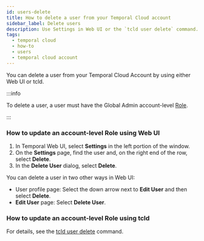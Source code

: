 ```yaml
---
id: users-delete
title: How to delete a user from your Temporal Cloud account
sidebar_label: Delete users
description: Use Settings in Web UI or the `tcld user delete` command.
tags:
  - temporal cloud
  - how-to
  - users
  - temporal cloud account
---
```


You can delete a user from your Temporal Cloud Account by using either Web UI or tcld.

:::info

To delete a user, a user must have the Global Admin account-level [Role](/cloud/#account-level-roles).

:::

<!-- How to delete a user from your Temporal Cloud account using Web UI -->

### How to update an account-level Role using Web UI

1. In Temporal Web UI, select **Settings** in the left portion of the window.
1. On the **Settings** page, find the user and, on the right end of the row, select **Delete**.
1. In the **Delete User** dialog, select **Delete**.

You can delete a user in two other ways in Web UI:

- User profile page: Select the down arrow next to **Edit User** and then select **Delete**.
- **Edit User** page: Select **Delete User**.

<!-- How to delete a user from your Temporal Cloud account using tcld -->

### How to update an account-level Role using tcld

For details, see the [tcld user delete](/cloud/tcld/user#delete) command.
